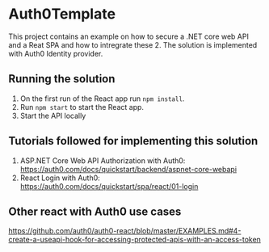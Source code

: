 # Auth0Template
This project contains an example on how to secure a .NET core web API and a Reat SPA and how to intregrate these 2.
The solution is implemented with Auth0 Identity provider.

## Running the solution
1. On the first run of the React app run `npm install`.
2. Run `npm start` to start the React app.
3. Start the API locally

## Tutorials followed for implementing this solution
1. ASP.NET Core Web API Authorization with Auth0: https://auth0.com/docs/quickstart/backend/aspnet-core-webapi
2. React Login with Auth0: https://auth0.com/docs/quickstart/spa/react/01-login

## Other react with Auth0 use cases
https://github.com/auth0/auth0-react/blob/master/EXAMPLES.md#4-create-a-useapi-hook-for-accessing-protected-apis-with-an-access-token